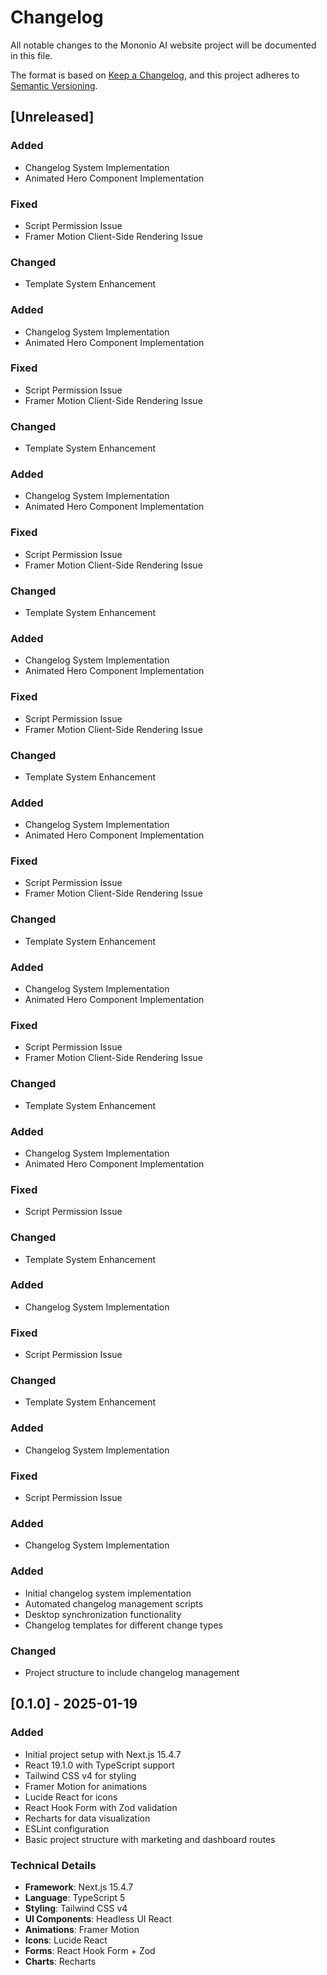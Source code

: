 # Changelog

All notable changes to the Mononio AI website project will be documented in this file.

The format is based on [Keep a Changelog](https://keepachangelog.com/en/1.0.0/),
and this project adheres to [Semantic Versioning](https://semver.org/spec/v2.0.0.html).

## [Unreleased]

### Added
- Changelog System Implementation
- Animated Hero Component Implementation

### Fixed
- Script Permission Issue
- Framer Motion Client-Side Rendering Issue

### Changed
- Template System Enhancement



### Added
- Changelog System Implementation
- Animated Hero Component Implementation

### Fixed
- Script Permission Issue
- Framer Motion Client-Side Rendering Issue

### Changed
- Template System Enhancement



### Added
- Changelog System Implementation
- Animated Hero Component Implementation

### Fixed
- Script Permission Issue
- Framer Motion Client-Side Rendering Issue

### Changed
- Template System Enhancement



### Added
- Changelog System Implementation
- Animated Hero Component Implementation

### Fixed
- Script Permission Issue
- Framer Motion Client-Side Rendering Issue

### Changed
- Template System Enhancement



### Added
- Changelog System Implementation
- Animated Hero Component Implementation

### Fixed
- Script Permission Issue
- Framer Motion Client-Side Rendering Issue

### Changed
- Template System Enhancement



### Added
- Changelog System Implementation
- Animated Hero Component Implementation

### Fixed
- Script Permission Issue
- Framer Motion Client-Side Rendering Issue

### Changed
- Template System Enhancement



### Added
- Changelog System Implementation
- Animated Hero Component Implementation

### Fixed
- Script Permission Issue

### Changed
- Template System Enhancement



### Added
- Changelog System Implementation

### Fixed
- Script Permission Issue

### Changed
- Template System Enhancement



### Added
- Changelog System Implementation

### Fixed
- Script Permission Issue



### Added
- Changelog System Implementation



### Added
- Initial changelog system implementation
- Automated changelog management scripts
- Desktop synchronization functionality
- Changelog templates for different change types

### Changed
- Project structure to include changelog management

## [0.1.0] - 2025-01-19

### Added
- Initial project setup with Next.js 15.4.7
- React 19.1.0 with TypeScript support
- Tailwind CSS v4 for styling
- Framer Motion for animations
- Lucide React for icons
- React Hook Form with Zod validation
- Recharts for data visualization
- ESLint configuration
- Basic project structure with marketing and dashboard routes

### Technical Details
- **Framework**: Next.js 15.4.7
- **Language**: TypeScript 5
- **Styling**: Tailwind CSS v4
- **UI Components**: Headless UI React
- **Animations**: Framer Motion
- **Icons**: Lucide React
- **Forms**: React Hook Form + Zod
- **Charts**: Recharts 